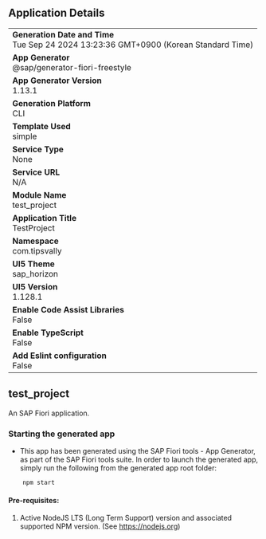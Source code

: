 ## Application Details
|               |
| ------------- |
|**Generation Date and Time**<br>Tue Sep 24 2024 13:23:36 GMT+0900 (Korean Standard Time)|
|**App Generator**<br>@sap/generator-fiori-freestyle|
|**App Generator Version**<br>1.13.1|
|**Generation Platform**<br>CLI|
|**Template Used**<br>simple|
|**Service Type**<br>None|
|**Service URL**<br>N/A
|**Module Name**<br>test_project|
|**Application Title**<br>TestProject|
|**Namespace**<br>com.tipsvally|
|**UI5 Theme**<br>sap_horizon|
|**UI5 Version**<br>1.128.1|
|**Enable Code Assist Libraries**<br>False|
|**Enable TypeScript**<br>False|
|**Add Eslint configuration**<br>False|

## test_project

An SAP Fiori application.

### Starting the generated app

-   This app has been generated using the SAP Fiori tools - App Generator, as part of the SAP Fiori tools suite.  In order to launch the generated app, simply run the following from the generated app root folder:

```
    npm start
```

#### Pre-requisites:

1. Active NodeJS LTS (Long Term Support) version and associated supported NPM version.  (See https://nodejs.org)


